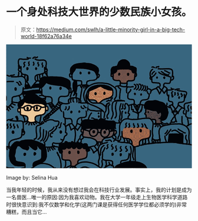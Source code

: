 # 一个身处科技大世界的少数民族小女孩。

> 原文：<https://medium.com/swlh/a-little-minority-girl-in-a-big-tech-world-18f62a76a34e>

![](img/2fe9fdfa15a083d28a968614ac26e8a6.png)

Image by: Selina Hua

当我年轻的时候，我从来没有想过我会在科技行业发展。事实上，我的计划是成为一名兽医…唯一的原因:因为我喜欢动物。我在大学一年级走上生物医学科学道路时很快意识到:我不仅数学和化学(这两门课是获得任何医学学位都必须学的)非常糟糕，而且当它…